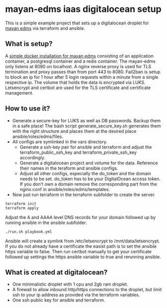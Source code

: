 # mayan-edms iaas digitalocean setup

This is a simple example project that sets up a digitalocean droplet for [mayan edms](https://www.mayan-edms.com/) via terraform and ansible.

## What is setup?
A [simple docker installation for mayan edms](https://docs.mayan-edms.com/chapters/docker/install_simple.html) consisting of an application container, a postgresql container and a redis container. The mayan-edms only listens at
8080 on localhost. A nginx reverse proxy is used for TLS termination and proxy passes than from port 443 to 8080. Fail2ban is setup to block an ip for 1 hour after 5 login requests within a minute from a single respective ip.
The volume that holds the data is encrypted via LUKS. Letsencrypt and certbot are used for the TLS certificate and certificate management.

## How to use it?
* Generate a secure-key for LUKS as well as DB passwords. Backup them in a safe place! The bash script generate_secure_key.sh generates them with the right structure and places them at the desired place ansible/roles/edms/files.
* All configs are symlinked in the vars directory.
  * Generate a ssh-key pair for ansible and terraform and adjust the terraform_public_ssh_key and terraform_private_ssh_key accordingly.
  * Generate a digitalocean project and volume for the data. Reference their names in the teraform and ansible configs.
  * Adjust all other configs, especially the do_token and the domain needs to be set. do_token has to be your DigitalOcean access token. If you don't own a domain remove the corresponding part from the nginx.conf in ansible/roles/edms/templates.
* Now just run terraform in the terraform subfolder to create the server.
```
terraform init
terraform apply
```

Adjust the A and AAAA level DNS records for your domain followed up by running ansible in the ansible subfolder.
```
./run.sh playbook.yml 
```
Ansible will create a symlink from /etc/letsencrypt to /mnt/data/letsencrypt. If you do not already have a certificate the easist path is to set the ansible https variable to false. Then run certbot manually to get your certificate followed up settings the https ansible variable to true and rerunning ansible.

## What is created at digitalocean?
* One minimalistic droplet with 1 cpu and 2gb ram droplet.
* A firewall to allow inbound http/https connections to the droplet, but limit ssh to your ip address as provided via the terraform variables.
* One ssh public key for ansible and terraform.
